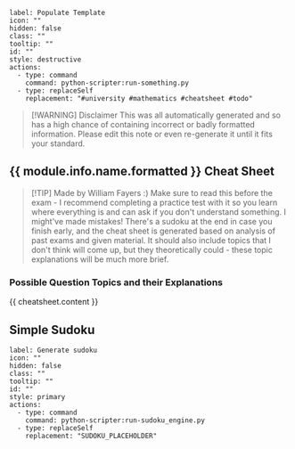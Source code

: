 ```meta-bind-button
label: Populate Template
icon: ""
hidden: false
class: ""
tooltip: ""
id: ""
style: destructive
actions:
  - type: command
    command: python-scripter:run-something.py
  - type: replaceSelf
    replacement: "#university #mathematics #cheatsheet #todo"

```

>[!WARNING] Disclaimer
>This was all automatically generated and so has a high chance of containing incorrect or badly formatted information. Please edit this note or even re-generate it until it fits your standard.

## {{ module.info.name.formatted }} Cheat Sheet

>[!TIP] Made by William Fayers :)
>Make sure to read this before the exam - I recommend completing a practice test with it so you learn where everything is and can ask if you don't understand something. I might've made mistakes! There's a sudoku at the end in case you finish early, and the cheat sheet is generated based on analysis of past exams and given material. It should also include topics that I don't think will come up, but they theoretically could - these topic explanations will be much more brief.

### Possible Question Topics and their Explanations

{{ cheatsheet.content }}

## Simple Sudoku

```meta-bind-button
label: Generate sudoku
icon: ""
hidden: false
class: ""
tooltip: ""
id: ""
style: primary
actions:
  - type: command
    command: python-scripter:run-sudoku_engine.py
  - type: replaceSelf
    replacement: "SUDOKU_PLACEHOLDER"

```